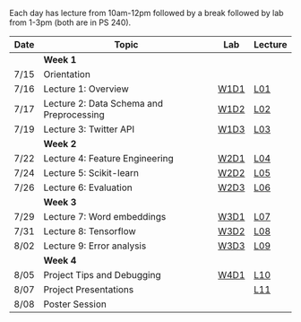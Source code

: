Each day has lecture from 10am-12pm followed by a break followed by lab from 1-3pm (both are in PS 240).

| Date  | Topic                       | Lab                      |  Lecture      |
| ----- |-----------------------------|-------------------------------|--------------|
|       | **Week 1**
| 7/15  | Orientation                               |                                              |              |
| 7/16  | Lecture 1: Overview                       |  [W1D1](https://github.com/tapilab/elevate-osna-starter/tree/master/lessons/week1#day-1)                     |[L01](lec/l01)|
| 7/17  | Lecture 2: Data Schema and Preprocessing  |  [W1D2](https://github.com/tapilab/elevate-osna-starter/tree/master/lessons/week1#day-2)                                           |[L02](lec/l02)|
| 7/19  | Lecture 3: Twitter API                    | [W1D3](https://github.com/tapilab/elevate-osna-starter/tree/master/lessons/week1#day-3)                                           |[L03](lec/l03)|
|       | **Week 2**
| 7/22  | Lecture 4: Feature Engineering            | [W2D1](https://github.com/tapilab/elevate-osna-starter/tree/master/lessons/week2#day-1)                                             |[L04](lec/l04)|
| 7/24  | Lecture 5: Scikit-learn                   | [W2D2](https://github.com/tapilab/elevate-osna-starter/tree/master/lessons/week2#day-2)                                            |[L05](lec/l05)|
| 7/26  | Lecture 6: Evaluation                     | [W2D3](https://github.com/tapilab/elevate-osna-starter/tree/master/lessons/week2#day-3)                                             |[L06](lec/l06)|
|       | **Week 3**
| 7/29  | Lecture 7: Word embeddings                | [W3D1](https://github.com/tapilab/elevate-osna-starter/tree/master/lessons/week3#day-1)                                             |[L07](lec/l07)|
| 7/31  | Lecture 8: Tensorflow                     | [W3D2](https://github.com/tapilab/elevate-osna-starter/tree/master/lessons/week3#day-2)                                             |[L08](lec/l08)|
| 8/02  | Lecture 9: Error analysis                 | [W3D3](https://github.com/tapilab/elevate-osna-starter/tree/master/lessons/week3#day-3)                                            |[L09](lec/l09)|
|       | **Week 4**
| 8/05  | Project Tips and Debugging                |   [W4D1](https://github.com/tapilab/elevate-osna-starter/tree/master/lessons/week1#day-1)                                           |[L10](lec/l10)|
| 8/07  | Project Presentations                     |                                    |[L11](lec/l11)|
| 8/08  | Poster Session                            |
